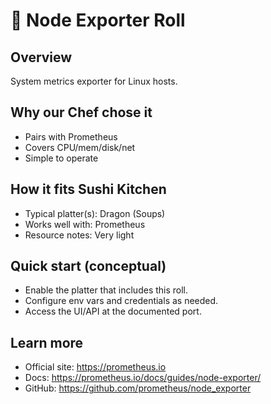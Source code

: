 # 🍣 Node Exporter Roll

## Overview
System metrics exporter for Linux hosts.

## Why our Chef chose it
- Pairs with Prometheus
- Covers CPU/mem/disk/net
- Simple to operate

## How it fits Sushi Kitchen
- Typical platter(s): Dragon (Soups)
- Works well with: Prometheus
- Resource notes: Very light

## Quick start (conceptual)
- Enable the platter that includes this roll.
- Configure env vars and credentials as needed.
- Access the UI/API at the documented port.

## Learn more
- Official site: https://prometheus.io
- Docs: https://prometheus.io/docs/guides/node-exporter/
- GitHub: https://github.com/prometheus/node_exporter
